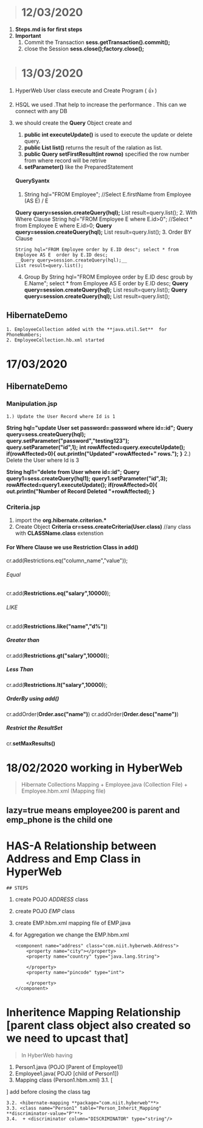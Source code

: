> # 12/03/2020
   1. **Steps.md is for first steps**
2.	**Important**
	1. Commit the Transaction 
	     __sess.getTransaction().commit();__
	2. close the Session
		__sess.close();factory.close();__
> # 13/03/2020
 1. HyperWeb User class execute and Create Program ( :thumbsup: )
 2. HSQL we used .That help to increase the performance . This can we  connect with any DB
 3. we should create the __Query__ Object create and 
	 1. __public int executeUpdate()__ is used to execute the update or delete query.
	 2. __public List list()__ returns the result of the ralation as list.
	 3. __public Query setFirstResult(int rowno)__ specified the row number from where record will be retrive
	 4. __setParameter()__ like the PreparedStatement
	#### QuerySyantx 
	1. String hql="FROM Employee"; //Select E.firstName from Employee (AS E) / E

	__Query query=session.createQuery(hql);__
	List result=query.list();
    2.  With Where Clause
		String hql="FROM Employee E where E.id>0"; //Select * from Employee E where E.id>0;
		__Query query=session.createQuery(hql);__
		List result=query.list();
	3. Order BY Clause
		
		String hql="FROM Employee order by E.ID desc"; select * from Employee AS E  order by E.ID desc;
		__Query query=session.createQuery(hql);__
		List result=query.list();
	4. Group By
			String hql="FROM Employee order by E.ID desc groub by E.Name"; select * from Employee AS E  order by E.ID desc;
		__Query query=session.createQuery(hql);__
			List result=query.list();
		__Query query=session.createQuery(hql);__
			List result=query.list();

   ## HibernateDemo
	1. EmployeeCollection added with the **java.util.Set**  for PhoneNumbers;
	2. EmployeeCollection.hb.xml started
# 17/03/2020
   ## HibernateDemo
 ### Manipulation.jsp
    1.) Update the User Record where Id is 1

__String hql="update User set password=:password where id=:id";__
__Query query=sess.createQuery(hql);__
__query.setParameter("password","testing123");__
__query.setParameter("id",1);__
__int rowAffected=query.executeUpdate();__
__if(rowAffected>0){__
__out.println("Updated"+rowAffected+" rows.");__
__}__
	2.) Delete the User where Id is 3

	
__String hql1="delete from User where id=:id";__
__Query query1=sess.createQuery(hql1);__
__query1.setParameter("id",3);__
__rowAffected=query1.executeUpdate();__
__if(rowAffected>0){__
__out.println("Number of Record Deleted "+rowAffected);__
__}__

### Criteria.jsp
1. import the __org.hibernate.criterion.*__
2. Create Object 
__Criteria cr=sess.createCriteria(User.class)__ //any class with **CLASSName.class** extenstion
#### For Where Clause we use **Restriction Class** in **add()** 
cr.add(Restrictions.eq("column_name","value"));
###### Equal
cr.add(__Restrictions.eq("salary",10000)__); 
###### LIKE
cr.add(__Restrictions.like("name","d%")__)
##### Greater than
cr.add(__Restrictions.gt("salary",10000)__);
##### Less Than 
cr.add(__Restrictions.lt("salary",10000)__);

##### OrderBy  using add()
cr.addOrder(__Order.asc("name")__)
cr.addOrder(__Order.desc("name")__)

##### Restrict the ResultSet
cr.__setMaxResults(<Integer Value>)__



# 18/02/2020 working in HyberWeb
 > Hibernate Collections Mapping
    + Employee.java (Collection File)
	+ Employee.hbm.xml (Mapping file)
	    <hibernate-mapping>
   <class name="com.niit.hyberweb.Employee" table=" __EMPLOYEE200__ ">
        <id name="employeeId" type="int">
            <column name="EMPLOYEEID" />
   <generator class=" **increment** "  />
        </id>
        <property name="employeeName" type="java.lang.String">
            <column name="EMPLOYEENAME" />
        </property>
  <set name="phoneNumbers" table="**EMP_PHONE**" inverse="false" lazy="true">
            <key>
                <column name="EMPLOYEEID" />
            </key>
            <element type="java.lang.String">
                <column name="PHONENUMBER" />
            </element>
        </set>
    </class>
</hibernate-mapping>

## lazy=true means employee200 is parent and emp_phone is the child one


# HAS-A Relationship between Address and Emp Class  in HyperWeb
    ## STEPS
1. create POJO  *ADDRESS* class 
2. create POJO *EMP* class
3. create EMP.hbm.xml mapping file of EMP.java
4.  for Aggregation we change the EMP.hbm.xml

		<component name="address" class="com.niit.hyberweb.Address">
			<property name="city"></property>
			<property name="country" type="java.lang.String">

			</property>
			<property name="pincode" type="int">

			</property>
		</component>

# Inheritence Mapping Relationship [parent class object also created so we need to upcast that]
> In HyberWeb having
 1. Person1.java (POJO [Parent of Employee1])
 2. Employee1.java( POJO [child of Person1])
 3. Mapping class (Person1.hbm.xml)
    3.1. [<subclass name="Employee1" extends="Person1" discriminator-value="E">
			<property name="departmentName" column="department_name" />
<property name="joiningDate" type="date" column="joining_date" />
</subclass> ] add before closing the class tag

    3.2. <hibernate-mapping **package="com.niit.hyberweb"**>
	3.3. <class name="Person1" table="Person_Inherit_Mapping" **discriminator-value="P"**>
    3.4.  + <discriminator column="DISCRIMINATOR" type="string"/>
